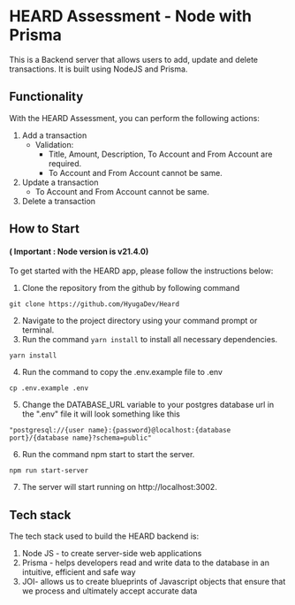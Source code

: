 # HEARD Assessment - Node with Prisma

This is a Backend server that allows users to add, update and delete transactions. It is built using NodeJS and Prisma.

## Functionality

With the HEARD Assessment, you can perform the following actions:

1. Add a transaction
   - Validation:
     - Title, Amount, Description, To Account and From Account are required.
     - To Account and From Account cannot be same.
2. Update a transaction
     - To Account and From Account cannot be same.
3. Delete a transaction

## How to Start

#### ( **Important** : Node version is v21.4.0)

To get started with the HEARD app, please follow the instructions below:

1. Clone the repository from the github by following command

```
git clone https://github.com/HyugaDev/Heard
```

2. Navigate to the project directory using your command prompt or terminal.
3. Run the command `yarn install` to install all necessary dependencies.

```ssh
yarn install
```

4. Run the command to copy the .env.example file to .env

```ssh
cp .env.example .env
```
5. Change the DATABASE_URL variable to your postgres database url in the ".env" file
it will look something like this
```ssh
"postgresql://{user name}:{password}@localhost:{database port}/{database name}?schema=public"
```
6. Run the command npm start to start the server.

```ssh
npm run start-server
```

7. The server will start running on http://localhost:3002.



## Tech stack

The tech stack used to build the HEARD backend is:

1. Node JS - to create server-side web applications
2. Prisma - helps developers read and write data to the database in an intuitive, efficient and safe way
3. JOI- allows us to create blueprints of Javascript objects that ensure that we process and ultimately accept accurate data
